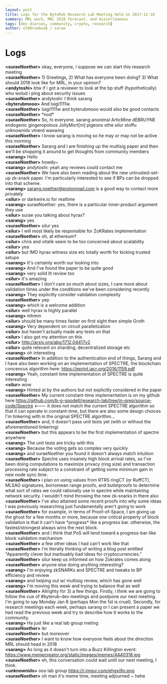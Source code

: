 ```yaml
---
layout: post
title: Logs for the ByteRub Research Lab Meeting Held on 2017-12-18
summary: MRL work, MRL 2018 forecast, and miscellaneous
tags: [dev diaries, community, crypto, research]
author: el00ruobuob / surae
---
```


# Logs  

**\<suraeNoether>** okay, everyone, I suppose we can start this research meeting  
**\<suraeNoether>** 1) Greetings, 2) What has everyone been doing? 3) What should 2018 look like for MRL, in your opinion?  
**\<andytoshi>** btw if i got a reviewer to look at the bp stuff (hypothetically) who wolud i ping about security issues  
**\<suraeNoether>** andytoshi: I think sarang  
**\<byterubmooo>** And luigi1111w.  
**\<suraeNoether>** luigi1111w and byterubmooo would also be good contacts  
**\<suraeNoether>** \*nod\*  
**\<suraeNoether>** So, hi everyone. sarang anonimal ArticMine dEBRUYNE endogenic gingeropolous JollyMort[m] pigeons othe silur stoffu unknownids vtnerd waxwing   
**\<suraeNoether>** I know sarang is moving so he may or may not be active this morning  
**\<suraeNoether>** Sarang and I are finishing up the multisig paper and then we'll be shopping it around to get thoughts from community members  
**\<sarang>** Hello  
**\<suraeNoether>** howdy~  
**\<sarang>** andytoshi: yeah any reviews could contact me  
**\<suraeNoether>** We have also been reading about the new untrusted-set-up zk-snark paper. I'm particularly interested to see if BPs can be dropped into that scheme.  
**\<sarang>** sarang.noether@protonmail.com is a good way to contact more privately  
**\<silur>** or darkwire.io for realtime  
**\<sarang>** suraeNoether: yes, there is a particular inner-product argument they use  
**\<silur>** surae you talking about hyrax?  
**\<sarang>** yes  
**\<suraeNoether>** silur yes  
**\<silur>** I will most likely be responsible for ZoKRates implementation  
**\<suraeNoether>** oh, at ethereum?  
**\<silur>** chris and vitalik seem to be too concerned about scalability  
**\<silur>** yea  
**\<silur>** but IMO hyrax witness size etc totally worth for kicking trusted setups  
**\<sarang>** It's certainly worth our looking into  
**\<sarang>** And I've found the paper to be quite good  
**\<sarang>** very solid lit review too  
**\<silur>** it's amazing  
**\<suraeNoether>** I don't care so much about sizes, I care more about validation times under the conditions we've been considering recently  
**\<sarang>** They explicitly consider validation complexity  
**\<suraeNoether>** yep  
**\<sarang>** which is a welcome addition  
**\<silur>** well hyrax is highly parallel  
**\<sarang>** mhmm  
**\<silur>** should be many times faster on first sight then simple Groth  
**\<sarang>** Very dependent on circuit parallelization  
**\<silur>** but haven't actually made any tests on that  
**\<silur>** I also got my attention on this  
**\<silur>** http://arxiv.org/abs/1712.04417v2  
**\<silur>** quite relevant on sharding, decentralized storage etc  
**\<sarang>** oh interesting  
**\<suraeNoether>** In addition to the authentication end of things, Sarang and I have also been working on an implementation of SPECTRE, the blockchain concencus algorithm here: https://eprint.iacr.org/2016/1159.pdf  
**\<sarang>** Yeah, constant time implementation of SPECTRE is quite interesting  
**\<silur>** wow  
**\<sarang>** Hinted at by the authors but not explicitly considered in the paper  
**\<suraeNoether>** My current constant-time implementation is on my github here https://github.com/b-g-goodell/research-lab/tree/in-prep/source-code/Spectre <--- it does not match the current SPECTRE algorithm so that it can operate in constant-time, but there are also some design choices I'm tinkering with in the original SPECTRE algorithm...   
**\<suraeNoether>** and, it doesn't pass unit tests yet (with or without the aforementioned tinkering)  
**\<suraeNoether>** but this appears to be the first implementation of spectre anywhere  
**\<sarang>** The unit tests are tricky with this  
**\<sarang>** Because the voting gets so complex very quickly  
**\<sarang>** and suraeNoether you found it doesn't always match intuition  
**\<suraeNoether>** Spectre uses insanely high block arrival rates, so I've been doing computations to maximize privacy (ring size) and transaction processing rate subject to a constraint of getting some minimum gain in new node sync time.  
**\<suraeNoether>**  i plan on using values from RTRS ringCT (or RuffCT), MLSAG signatures, borromean range proofs, and bulletproofs to determine what sort of rates we could rationally use in spectre while maintaining network security. I wouldn't mind throwing the new zk-snarks in there also  
**\<suraeNoether>** I've also attained some recent proofs into why some ideas I was previously researching just fundamentally aren't going to work  
**\<suraeNoether>** for example, in terms of Proof-of-Space, I am giving up the ghost for a few months or more, because one critical property of block validation is that it can't have \*progress\* like a progress bar. otherwise, the fastest/strongest always wins the next block.  
**\<suraeNoether>** and i think that PoS will tend toward a progress-bar-like block validation mechanism  
**\<suraeNoether>** a few other ideas I had can't work like that  
**\<suraeNoether>** i'm literally thinking of writing a blog post entitled "Apparently clever but inarbuably bad ideas for cryptocurrencies."  
**\<suraeNoether>** silur keep us informed on how Zokrates comes along  
**\<suraeNoether>** anyone else doing anything interesting?  
**\<sarang>** I'm enjoying zkSNARKs and SPECTRE and tweaks to BP efficiency and review  
**\<sarang>** and helping out w/ multisig review, which has gone well  
**\<sarang>** I'm moving this week and trying to balance that as well  
**\<suraeNoether>** Allrighty for 3) a few things. Firstly, i think we are going to follow the cue of #byterub-dev meetings and postpone our next meeting. I'm going to say Monday Jan 8 (perhaps Mon the 1st is cruel). Secondly, for research meetings each week, perhaps sarang or I can present a paper we had read the previous week and try to describe how it works to the community.  
**\<sarang>** Ha just like a real lab group meting  
**\<suraeNoether>** ikr  
**\<suraeNoether>** but moreover  
**\<suraeNoether>** I want to know how everyone feels about the direction MRL should head in 2018  
**\<sarang>** As long as it doesn't turn into a Buzz Killington event: https://www.memecreator.org/static/images/memes/4440318.jpg  
**\<suraeNoether>** eh, this conversation could wait until our next meeting, I think.   
**\<unknownids>** ooo lab group https://i.imgur.com/ehgxi9o.png  
**\<suraeNoether>** oh man it's meme time, meeting adjourned ~ hehe  
